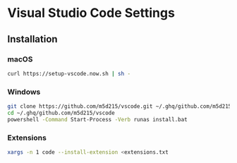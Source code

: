 # Visual Studio Code Settings

## Installation

### macOS

```sh
curl https://setup-vscode.now.sh | sh -
```

### Windows

```sh
git clone https://github.com/m5d215/vscode.git ~/.ghq/github.com/m5d215/vscode
cd ~/.ghq/github.com/m5d215/vscode
powershell -Command Start-Process -Verb runas install.bat
```

### Extensions

```sh
xargs -n 1 code --install-extension <extensions.txt
```
